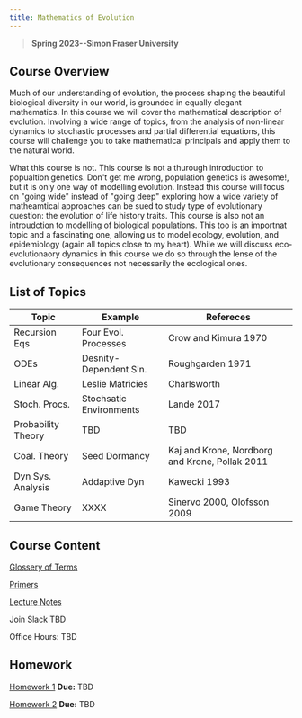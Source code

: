 ```yaml
---
title: Mathematics of Evolution
---
```


> **Spring 2023--Simon Fraser University**

## Course Overview
Much of our understanding of evolution, the process shaping the beautiful biological diversity in our world, is grounded in equally elegant mathematics.  In this course we will cover the mathematical description of evolution. Involving a wide range of topics, from the analysis of non-linear dynamics to stochastic processes and partial differential equations, this course will challenge you to take mathematical principals and apply them to the natural world. 

What this course is not.  This course is not a thurough introduction to popualtion genetics.  Don't get me wrong, population genetics is awesome!, but it is only one way of modelling evolution.  Instead this course will focus on "going wide" instead of "going deep" exploring how a wide variety of matheamtical approaches can be sued to study type of evolutionary question: the evolution of life history traits.  This course is also not an introudction to modelling of biological populations.  This too is an importnat topic and a fascinating one, allowing us to model ecology, evolution, and epidemiology (again all topics close to my heart).  While we will discuss eco-evolutionaory dynamics in this course we do so through the lense of the evolutionary consequences not necessarily the ecological ones.
 
## List of Topics

| Topic       	| Example      | Refereces		|
| ----------- 	| ----------- 	| -----------	|
| Recursion Eqs | Four Evol. Processes       	| Crow and Kimura 1970|
| ODEs	 	     	| Desnity-Dependent Sln. |Roughgarden 1971       	|
| Linear Alg. 				| Leslie Matricies | Charlsworth       	|
| Stoch. Procs. 		| Stochsatic Environments | Lande 2017       	|
| Probability Theory |TBD| TBD|
| Coal. Theory		| Seed Dormancy | Kaj and Krone, Nordborg and Krone, Pollak 2011     	|
| Dyn Sys. Analysis | Addaptive Dyn        	| Kawecki 1993       	|
| Game Theory | XXXX | Sinervo 2000, Olofsson 2009    	|


## Course Content

[Glossery of Terms](Glossary.md)

[Primers](Primers.md)

[Lecture Notes](LectureNotes.md)

Join Slack TBD

Office Hours: TBD

## Homework 

[Homework 1](APMA990_HW1.pdf) **Due:** TBD

[Homework 2](APMA990_HW2.pdf) **Due:** TBD
